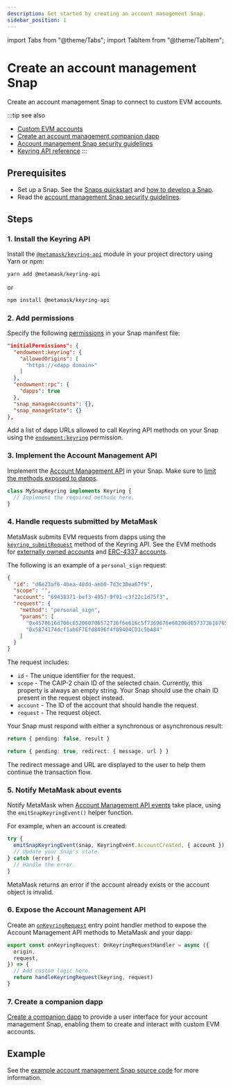 ```yaml
---
description: Get started by creating an account management Snap.
sidebar_position: 1
---
```


import Tabs from "@theme/Tabs";
import TabItem from "@theme/TabItem";

# Create an account management Snap

Create an account management Snap to connect to custom EVM accounts.

:::tip see also

- [Custom EVM accounts](index.md)
- [Create an account management companion dapp](create-companion-dapp.md)
- [Account management Snap security guidelines](security.md)
- [Keyring API reference](../../reference/keyring-api/index.md)
  :::

## Prerequisites

- Set up a Snap.
  See the [Snaps quickstart](../../get-started/quickstart.md) and [how to develop a Snap](../../how-to/publish-a-snap.md).
- Read the [account management Snap security guidelines](security.md).

## Steps

### 1. Install the Keyring API

Install the [`@metamask/keyring-api`](https://github.com/MetaMask/keyring-api) module in your
project directory using Yarn or npm:

```bash
yarn add @metamask/keyring-api
```

or

```bash
npm install @metamask/keyring-api
```

### 2. Add permissions

Specify the following [permissions](../../how-to/request-permissions.md) in your Snap manifest file:

```json title="snap.manifest.json"
"initialPermissions": {
  "endowment:keyring": {
    "allowedOrigins": [
      "https://<dapp domain>"
    ]
  },
  "endowment:rpc": {
    "dapps": true
  },
  "snap_manageAccounts": {},
  "snap_manageState": {}
},
```

Add a list of dapp URLs allowed to call Keyring API methods on your Snap using the
[`endowment:keyring`](../../reference/permissions.md#endowmentkeyring) permission.

### 3. Implement the Account Management API

Implement the [Account Management API](../../reference/keyring-api/account-management/index.md) in your Snap.
Make sure to [limit the methods exposed to dapps](security.md#limit-the-methods-exposed-to-dapps).

```typescript
class MySnapKeyring implements Keyring {
  // Implement the required methods here.
}
```

### 4. Handle requests submitted by MetaMask

MetaMask submits EVM requests from dapps using the
[`keyring_submitRequest`](../../reference/keyring-api/account-management/index.md#keyring_submitrequest)
method of the Keyring API.
See the EVM methods for [externally owned accounts](../../reference/keyring-api/chain-methods.md#eoa-methods)
and [ERC-4337 accounts](../../reference/keyring-api/chain-methods.md#erc-4337-methods).

The following is an example of a `personal_sign` request:

```json
{
  "id": "d6e23af6-4bea-48dd-aeb0-7d3c30ea67f9",
  "scope": "",
  "account": "69438371-bef3-4957-9f91-c3f22c1d75f3",
  "request": {
    "method": "personal_sign",
    "params": [
      "0x4578616d706c652060706572736f6e616c5f7369676e60206d657373616765",
      "0x5874174dcf1ab6F7Efd8496f4f09404CD1c5bA84"
    ]
  }
}
```

The request includes:

- `id` - The unique identifier for the request.
- `scope` - The CAIP-2 chain ID of the selected chain.
  Currently, this property is always an empty string.
  Your Snap should use the chain ID present in the request object instead.
- `account` - The ID of the account that should handle the request.
- `request` - The request object.

Your Snap must respond with either a synchronous or asynchronous result:

<Tabs>
<TabItem value="Synchronous">

```typescript
return { pending: false, result }
```

</TabItem>
<TabItem value="Asynchronous">

```typescript
return { pending: true, redirect: { message, url } }
```

The redirect message and URL are displayed to the user to help them continue the transaction flow.

</TabItem>
</Tabs>

### 5. Notify MetaMask about events

Notify MetaMask when [Account Management API events](../../reference/keyring-api/account-management/events.md)
take place, using the `emitSnapKeyringEvent()` helper function.

For example, when an account is created:

```typescript
try {
  emitSnapKeyringEvent(snap, KeyringEvent.AccountCreated, { account })
  // Update your Snap's state.
} catch (error) {
  // Handle the error.
}
```

MetaMask returns an error if the account already exists or the account object is invalid.

### 6. Expose the Account Management API

Create an [`onKeyringRequest`](../../reference/entry-points.md#onkeyringrequest) entry point handler
method to expose the Account Management API methods to MetaMask and your dapp:

```typescript
export const onKeyringRequest: OnKeyringRequestHandler = async ({
  origin,
  request,
}) => {
  // Add custom logic here.
  return handleKeyringRequest(keyring, request)
}
```

### 7. Create a companion dapp

[Create a companion dapp](create-companion-dapp.md) to provide a user interface for your account
management Snap, enabling them to create and interact with custom EVM accounts.

## Example

See the [example account management Snap source code](https://github.com/MetaMask/snap-simple-keyring/tree/main/packages/snap)
for more information.
